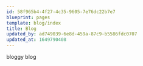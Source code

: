 ```yaml
---
id: 58f965b4-4f27-4c35-9605-7e76dc22b7e7
blueprint: pages
template: blog/index
title: Blog
updated_by: ad749039-6e8d-459a-87c9-b5586fdc0707
updated_at: 1649790408
---
```

bloggy blog